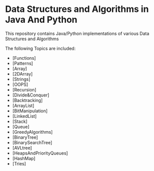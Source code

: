 # Data Structures and Algorithms in Java And Python

This repository contains Java/Python implementations of various Data Structures and Algorithms

The following Topics are included:

- [Functions]
- [Patterns]
- [Array]
- [2DArray]
- [Strings]
- [OOPS]
- [Recursion]
- [Divide&Conquer]
- [Backtracking]
- [ArrayList]
- [BitManipulation]
- [LinkedList]
- [Stack]
- [Queue]
- [GreedyAlgorithms]
- [BinaryTree]
- [BinarySearchTree]
- [AVLtree]
- [HeapsAndPriorityQueues]
- [HashMap]
- [Tries]
